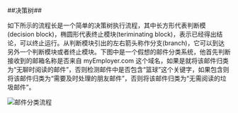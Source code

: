 ##决策树##

如下所示的流程长是一个简单的决策树执行流程，其中长方形代表判断模(decision block)，椭圆形代表终止模块(teriminating block)，表示已经得出结论，可以终止运行。从判断模块引出的左右箭头称作分支(branch)，它可以到达另外一个判断模块或者终止模块。下图中是一个假想的邮件分类系统，他首先判断接收到的邮箱名称是否来自 myEmployer.com 这个域名，如果是就将该邮件归类为“无聊时阅读的邮件”，否则检测邮件中是否包含“篮球”这个关键字，如果包含则将该邮件归类为“需要及时处理的朋友邮件”，否则将该邮件归类为“无需阅读的垃圾邮件”。

![邮件分类流程](/DT_flow.png)

